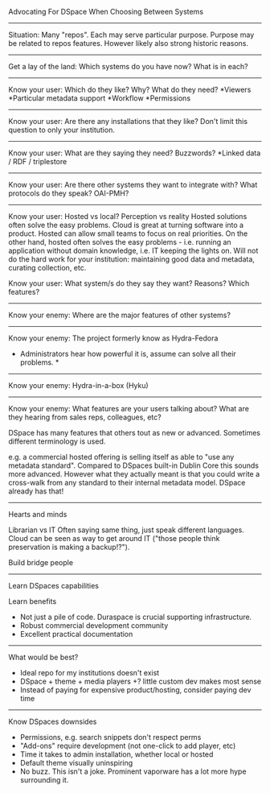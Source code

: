 Advocating For DSpace When Choosing Between Systems

---

Situation:
Many "repos". Each may serve particular purpose. 
Purpose may be related to repos features. However likely also strong
historic reasons.

---

Get a lay of the land:
Which systems do you have now?
What is in each?

---

Know your user:
Which do they like? Why?
What do they need?
*Viewers
*Particular metadata support
*Workflow
*Permissions

---

Know your user:
Are there any installations that they like?
Don't limit this question to only your institution.

---

Know your user:
What are they saying they need?
Buzzwords?
*Linked data / RDF / triplestore

---

Know your user:
Are there other systems they want to integrate with?
What protocols do they speak? OAI-PMH?

---

Know your user:
Hosted vs local?
Perception vs reality
Hosted solutions often solve the easy problems. Cloud is great at turning 
software into a product. Hosted can allow small teams to focus on real 
priorities.
On the other hand, hosted often solves the easy problems - i.e. running
an application without domain knowledge, i.e. IT keeping the lights on.
Will not do the hard work for your institution: maintaining good data and
metadata, curating collection, etc.


Know your user:
What system/s do they say they want? Reasons? Which features?

---

Know your enemy:
Where are the major features of other systems?

---

Know your enemy:
The project formerly know as Hydra-Fedora

* Administrators hear how powerful it is, assume can solve all their problems.
   * 

---

Know your enemy:
Hydra-in-a-box (Hyku)

---

Know your enemy:
What features are your users talking about?
What are they hearing from sales reps, colleagues, etc?

DSpace has many features that others tout as new or advanced. Sometimes
different terminology is used.

e.g. a commercial hosted offering is selling itself as able to
"use any metadata standard". Compared to DSpaces built-in Dublin Core
this sounds more advanced. However what they actually meant is that you
could write a cross-walk from any standard to their internal metadata model.
DSpace already has that!

---

Hearts and minds

Librarian vs IT
Often saying same thing, just speak different languages. Cloud can be seen as
way to get around IT ("those people think preservation is making a backup!?").

Build bridge people

---

Learn DSpaces capabilities

Learn benefits
* Not just a pile of code. Duraspace is crucial supporting infrastructure.
* Robust commercial development community
* Excellent practical documentation

---

What would be best?
* Ideal repo for my institutions doesn't exist
* DSpace + theme + media players +? little custom dev makes most sense
* Instead of paying for expensive product/hosting, consider paying dev time

---

Know DSpaces downsides
* Permissions, e.g. search snippets don't respect perms
* "Add-ons" require development (not one-click to add player, etc)
* Time it takes to admin installation, whether local or hosted
* Default theme visually uninspiring
* No buzz. This isn't a joke. Prominent vaporware has a lot more hype
surrounding it.
